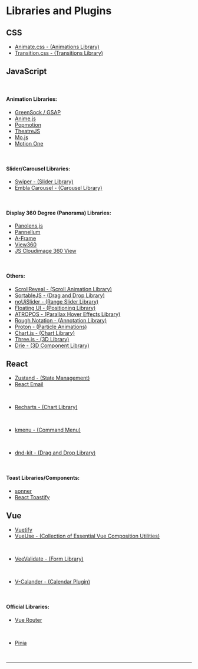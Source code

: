 # Libraries and Plugins

## CSS

- [Animate.css - (Animations Library)](https://animate.style/)
- [Transition.css - (Transitions Library)](https://transition.style/)

## JavaScript

<br>

#### Animation Libraries:

- [GreenSock / GSAP](https://greensock.com/)
- [Anime.js](https://animejs.com/)
- [Popmotion](https://popmotion.io/)
- [TheatreJS](https://theatrejs.com/)
- [Mo.js](https://mojs.github.io/)
- [Motion One](https://motion.dev/)

<br>

#### Slider/Carousel Libraries:

- [Swiper - (Slider Library)](https://swiperjs.com/)
- [Embla Carousel - (Carousel Library)](https://www.embla-carousel.com/)

<br>

#### Display 360 Degree (Panorama) Libraries:

- [Panolens.js](https://pchen66.github.io/Panolens/)
- [Pannellum](https://pannellum.org/)
- [A-Frame](https://aframe.io/)
- [View360](https://naver.github.io/egjs-view360/)
- [JS Cloudimage 360 View](https://scaleflex.github.io/js-cloudimage-360-view/)

<br>

#### Others:

- [ScrollReveal - (Scroll Animation Library)](https://scrollrevealjs.org/)
- [SortableJS - (Drag and Drop Library)](https://sortablejs.github.io/Sortable/)
- [noUiSlider - (Range Slider Library)](https://refreshless.com/nouislider/)
- [Floating UI - (Positioning Library)](https://floating-ui.com/)
- [ATROPOS - (Parallax Hover Effects Library)](https://atroposjs.com/)
- [Rough Notation - (Annotation Library)](https://roughnotation.com/)
- [Proton - (Particle Animations)](https://drawcall.github.io/Proton/)
- [Chart.js - (Chart Library)](https://www.chartjs.org/)
- [Three.js - (3D Library)](https://threejs.org/)
- [Drie - (3D Component Library)](https://drei.pmnd.rs/)

## React

- [Zustand - (State Management)](https://zustand.surge.sh/)
- [React Email](https://react.email/)

<br>

- [Recharts - (Chart Library)](https://recharts.org/en-US/)

<br>

- [kmenu - (Command Menu)](https://kmenu.hxrsh.in/)

<br>

- [dnd-kit - (Drag and Drop Library)](https://dndkit.com/)

<br>

#### Toast Libraries/Components:

- [sonner](https://sonner.emilkowal.ski/)
- [React Toastify](https://fkhadra.github.io/react-toastify/introduction/)

## Vue

- [Vuetify](https://vuetifyjs.com/en/)
- [VueUse - (Collection of Essential Vue Composition Utilities)](https://vueuse.org/)

<br>

- [VeeValidate - (Form Library)](https://vee-validate.logaretm.com/v4/)

<br>

- [V-Calander - (Calendar Plugin)](https://vcalendar.io/)

<br>

#### Official Libraries:

- [Vue Router](https://router.vuejs.org/)

<br>

- [Pinia](https://pinia.vuejs.org/)

<br>

---
